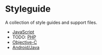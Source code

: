 # Styleguide

A collection of style guides and support files.

 - [JavaScript](https://github.com/brandingbrand/styleguide/tree/master/javascript)
 - TODO: [PHP](#)
 - [Objective-C](https://github.com/brandingbrand/standards.ios)
 - [Android/Java](https://github.com/brandingbrand/standards.android)


